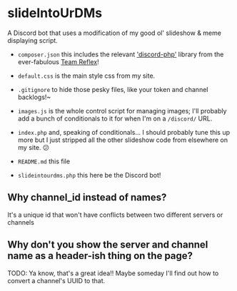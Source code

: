 # slideIntoUrDMs

A Discord bot that uses a modification of my good ol' slideshow & meme displaying
script.

- `composer.json` this includes the relevant ['discord-php'](https://github.com/teamreflex/DiscordPHP) library from the
ever-fabulous [Team Reflex](https://github.com/teamreflex)!

- `default.css` is the main style css from my site.

- `.gitignore` to hide those pesky files, like your token and channel backlogs!~

- `images.js` is the whole control script for managing images; I'll probably
add a bunch of conditionals to it for when I'm on a `/discord/` URL.

- `index.php` and, speaking of conditionals… I should probably tune this up
more but I just stripped all the other slideshow code from elsewhere on my site. 😕

- `README.md` this file

- `slideintourdms.php` this here be the Discord bot!

## Why channel_id instead of names?

It's a unique id that won't have conflicts between two different servers or
channels

## Why don't you show the server and channel name as a header-ish thing on the page?

TODO: Ya know, that's a great idea!! Maybe someday I'll find out how to convert
a channel's UUID to that.
